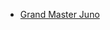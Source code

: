 - [Grand Master Juno](Important%20Groups%20and%20Individuals/Guilds%20of%20Helbrink/Grand%20Master%20Juno.md) 